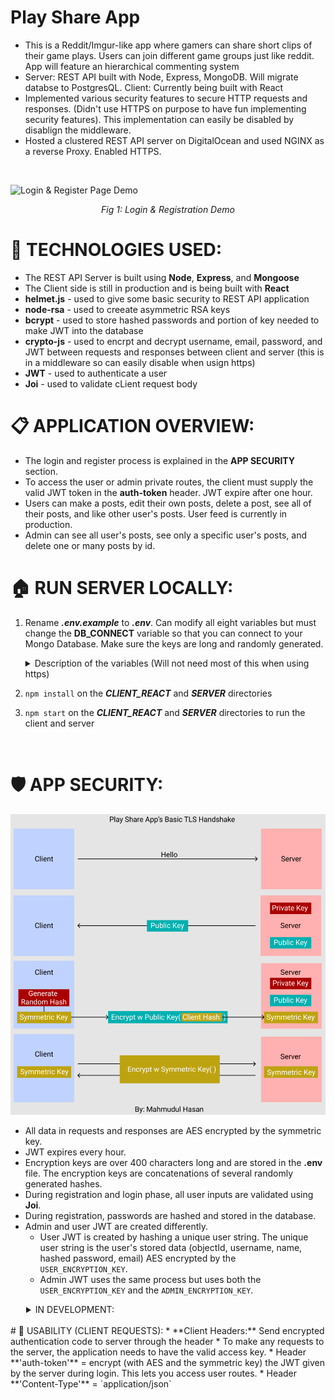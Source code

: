 # Play Share App
* This is a Reddit/Imgur-like app where gamers can share short clips of their game plays. Users can join different game groups just like reddit. App will feature an hierarchical commenting system
* Server: REST API built with Node, Express, MongoDB. Will migrate databse to PostgresQL. Client: Currently being built with React
* Implemented various security features to secure HTTP requests and responses. (Didn't use HTTPS on purpose to have fun implementing security features). This implementation can easily be disabled by disablign the middleware. 
* Hosted a clustered REST API server on DigitalOcean and used NGINX as a reverse Proxy. Enabled HTTPS. 

<br/>

![Login & Register Page Demo](login_register_demo2.gif)

<div style="text-align:center;   font-style: italic;">
    Fig 1:  Login & Registration Demo
</div>

# 📌 TECHNOLOGIES USED:
* The REST API Server is built using **Node**, **Express**, and **Mongoose**
* The Client side is still in production and is being built with **React**
* **helmet.js** - used to give some basic security to REST API application
* **node-rsa** - used to creeate asymmetric RSA keys
* **bcrypt** - used to store hashed passwords and portion of key needed to make JWT into the database
* **crypto-js** - used to encrpt and decrypt username, email, password, and JWT between requests and responses between client and server (this is in a middleware so can easily disable when usign https)
* **JWT** - used to authenticate a user
* **Joi** - used to validate cLient request body

# 📋 APPLICATION OVERVIEW:
* The login and register process is explained in the **APP SECURITY** section.
* To access the user or admin private routes, the client must supply the valid JWT token in the **auth-token** header. JWT expire after one hour. 
* Users can make a posts, edit their own posts, delete a post, see all of their posts, and like other user's posts. User feed is currently in production.
* Admin can see all user's posts, see only a specific user's posts, and delete one or many posts by id. 

# 🏠 RUN SERVER LOCALLY:
1) Rename ***.env.example*** to ***.env***. Can modify all eight variables but must change the **DB_CONNECT** variable so that you can connect to your Mongo Database. Make sure the keys are long and randomly generated. 
    <details>      
      <summary> Description of the variables (Will not need most of this when using https)</summary>
    
      * `DB_CONNECT`  - Store your MongoDB Connection URL
      * `ADMIN_EMAIL` - This is the email address of the admin account.
      * `APP_AUTH_KEY` - (Will be hashed every request) Need this key to give the client permission to talk to the server. This is to stop unauthorized apps to attack the server with new user registrations and ultimately overload the database.
      * `ADMIN_SECRET_KEY` - (Will be hashed every hour) This will be used to make the admin's JWT
      * `USER_SECRET_KEY`  - (Will be hashed every hour) This will be used to make the user's JWT
      * `SERVER_ENCRYPTION_KEY`   - (Will be hashed every hour) This key will help the client decrypt the JWT token that is sent from the server durign login.
      * `CLIENT_ENCRYPTION_KEY`   - (Will be hashed every hour) This key will help the server decrypt the password and the JWT token that is sent from the client during registration and login.
      * `SALT_NUM = 10`    - Can keep this as is. This is the salt number to hash the password and the JWT User Secret Key to store in the database. Can change this number every year to change the hashing algorithm of these fields.
    </details>
2) `npm install` on the ***CLIENT_REACT*** and ***SERVER*** directories
3) `npm start` on the ***CLIENT_REACT*** and ***SERVER*** directories to run the client and server 
<br/>

# 🛡️ APP SECURITY:
  ![Post Request Body](/Pictures/My_TLS_Handshake.png)

  * All data in requests and responses are AES encrypted by the symmetric key.
  * JWT expires every hour.
  * Encryption keys are over 400 characters long and are stored in the **.env** file. The encryption keys are concatenations of several randomly generated hashes. 
  * During registration and login phase, all user inputs are validated using **Joi**.
  * During registration, passwords are hashed and stored in the database. 
  * Admin and user JWT are created differently. 
    * User JWT is created by hashing a unique user string. The unique user string is the user's stored data (objectId, username, name, hashed password, email) AES encrypted by the `USER_ENCRYPTION_KEY`. 
    * Admin JWT uses the same process but uses both the `USER_ENCRYPTION_KEY` and the `ADMIN_ENCRYPTION_KEY`. 
  <details>      
    <summary style="padding-left: 25px;"> IN DEVELOPMENT: </summary>

  * Authetication headers 
  * `ADMIN_SECRET_KEY`, `USER_SECRET_KEY`, `SERVER_ENCRYPTION_KEY`, `CLIENT_ENCRYPTION_KEY` will all be hashed every hour to prevent attackers that have access from making requests. 
  * Add salt so user string to increase the randomness of JWT
  </details>
<br/>
# 📐 USABILITY (CLIENT REQUESTS):
* **Client Headers:** Send encrypted authentication code to server through the header
  * To make any requests to the server, the application needs to have the valid access key. 
  * Header **'auth-token'** = encrypt (with AES and the symmetric key) the JWT given by the server during login. This lets you access user routes.
  * Header **'Content-Type'** = `application/json`
  
  <!-- 
* **Registration: Client &#8594; POST Request to REST API Server to Register New User**
  *   Registration Post Request Body: AES encrypt `auth-app` and `auth-token` headers
  *   Registration Post Request Headers: AES encrypt `auth-app` and `auth-token` headers

<div style="width=100; height=100; text-align:center; font-style: italic ">    

  ![Post Request Body](/Pictures/Registration/Registration_Post_Request_Body.PNG )
  
  <p > Fig 2: Registration Post Request Body </p>

  ![Post Request Header ](/Pictures/Registration/Registration_Post_Request_Headers.PNG)
 
  <p > Fig 3: Post Registration BodyHeader </p>

</div>     -->


  


